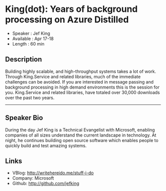 King(dot): Years of background processing on Azure Distilled
========================

* Speaker   : Jef King
* Available : Apr 17-18
* Length    : 60 min

Description
-----------

Building highly scalable, and high-throughput systems takes a lot of work. Through King.Service and related libraries, much of the immediate challenges can be avoided. If you are interested in message passing and background processing in high demand environments this is the session for you. King.Service and related libraries, have totaled over 30,000 downloads over the past two years.

---------------

Speaker Bio
-----------

During the day Jef King is a Technical Evangelist with Microsoft, enabling companies of all sizes understand the current landscape in technology. At night, he continues building open source software which enables people to quickly build and test amazing systems.

Links
-----

* VBlog: http://writehereido.me/stuff-i-do
* Company: Microsoft
* Github: http://github.com/jefking
